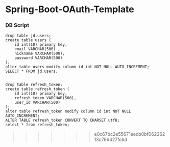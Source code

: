 # Spring-Boot-OAuth-Template

### DB Script

```
drop table jd.users;
create table users (
    id int(10) primary key,
    email VARCHAR(500) ,
    nickname VARCHAR(500),
    password VARCHAR(500)
);
alter table users modify column id int NOT NULL AUTO_INCREMENT;
SELECT * FROM jd.users;


drop table refresh_token;
create table refresh_token (
    id int(10) primary key,
    refresh_token VARCHAR(500),
    user_id VARCHAR(500)
);
alter table refresh_token modify column id int NOT NULL AUTO_INCREMENT;
ALTER TABLE refresh_token CONVERT TO CHARSET utf8;
select * from refresh_token;
```
>>>>>>> e0c67bc2e55671eedb0bf06236213c766427fc6d
